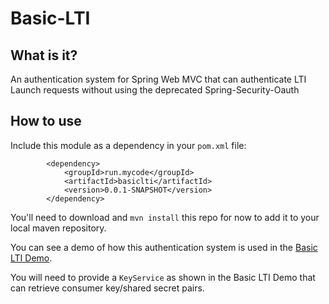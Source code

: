 # Basic-LTI

## What is it?
An authentication system for Spring Web MVC that can authenticate LTI Launch requests without using the
deprecated Spring-Security-Oauth

## How to use
Include this module as a dependency in your ```pom.xml``` file:

```
        <dependency>
            <groupId>run.mycode</groupId>
            <artifactId>basiclti</artifactId>
            <version>0.0.1-SNAPSHOT</version>
        </dependency>
```

You'll need to download and ```mvn install``` this repo for now to add it to your local maven repository.

You can see a demo of how this authentication system is used in the [Basic LTI Demo](https://github.com/mrbdahlem/Basic-Lti-Demo).

You will need to provide a ```KeyService``` as shown in the Basic LTI Demo that can retrieve consumer key/shared secret pairs.
